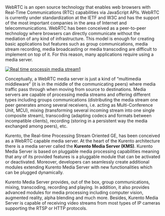 WebRTC is an open source technology that enables web browsers with
Real-Time Communications (RTC) capabilities via JavaScript APIs. WebRTC
is currently under standardization at the IETF and W3C and has the
support of the most important companies in the area of Internet and
telecommunications. WebRTC has been conceived as a peer-to-peer
technology where browsers can directly communicate without the mediation
of any kind of infrastructure. This model is enough for creating basic
applications but features such as group communications, media stream
recording, media broadcasting or media transcoding are difficult to
implement on top of it. For this reason, many applications require using
a media server.

[![Real time processin media
stream1](uploads/2015/04/Real-time-processin-media-stream1.png)](uploads/2015/04/Real-time-processin-media-stream1.png)

Conceptually, a WebRTC media server is just a kind of “multimedia
middleware” (it is in the middle of the communicating peers) where media
traffic pass through when moving from source to destinations. Media
servers are capable of processing media streams and offering different
types including groups communications (distributing the media stream one
peer generates among several receivers, i.e. acting as Multi-Conference
Unit, MCU), mixing (transforming several incoming stream into one single
composite stream), transcoding (adapting codecs and formats between
incompatible clients), recording (storing in a persistent way the media
exchanged among peers), etc.

Kurento, the Real-time Processing Stream Oriented GE, has been conceived
as a WebRTC capable media server. At the heart of the Kurento
architecture there is a media server called the **Kurento Media Server
(KMS)**. Kurento Media Server is based on pluggable media processing
capabilities meaning that any of its provided features is a pluggable
module that can be activated or deactivated. Moreover, developers can
seamlessly create additional modules extending Kurento Media Server with
new functionalities which can be plugged dynamically.

Kurento Media Server provides, out of the box, group communications,
mixing, transcoding, recording and playing. In addition, it also
provides advanced modules for media processing including computer
vision, augmented reality, alpha blending and much more. Besides,
Kurento Media Server is capable of receiving video streams from most
types of IP cameras supporting the RTSP or HTTP protocols.

 
